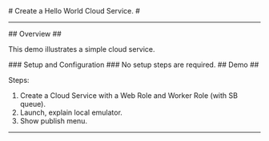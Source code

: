 ﻿<a name="title" />
# Create a Hello World Cloud Service. #

---
<a name="Overview" />
## Overview ##

This demo illustrates a simple cloud service.

<a name="Setup" />
### Setup and Configuration ###
No setup steps are required.

<a name="Demo" />
## Demo ##


Steps:

1. Create a Cloud Service with a Web Role and Worker Role (with SB queue).
1. Launch, explain local emulator.
1. Show publish menu.

---
